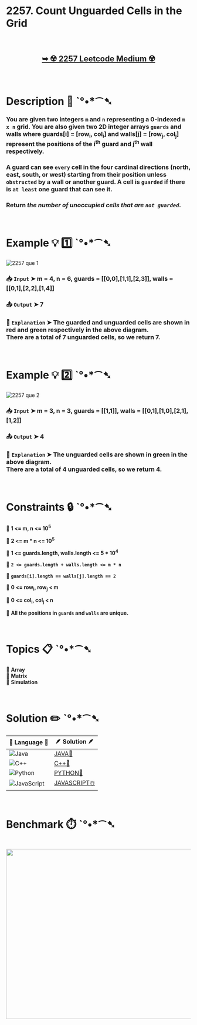 # 2257. Count Unguarded Cells in the Grid

</br>

<h2 align="center"> 

<a href="https://leetcode.com/problems/count-unguarded-cells-in-the-grid/description/?envType=daily-question&envId=2024-11-21"><strong>➥ ☢️ 2257 Leetcode Medium ☢️ </strong></a>
</h2>

</br>

# Description 📜 ˋ°•*⁀➷

### You are given two integers `m` and `n` representing a 0-indexed `m x n` grid. You are also given two 2D integer arrays `guards` and walls where guards[i] = [row<sub>i</sub>, col<sub>i</sub>] and walls[j] = [row<sub>j</sub>, col<sub>j</sub>] represent the positions of the i<sup>th</sup> guard and j<sup>th</sup> wall respectively.

### A guard can see `every` cell in the four cardinal directions (north, east, south, or west) starting from their position unless `obstructed` by a wall or another guard. A cell is `guarded` if there is `at least` one guard that can see it.

### Return *the number of unoccupied cells that are `not guarded`*.

</br>

# Example 💡 1️⃣ ˋ°•*⁀➷

![2257 que 1](https://github.com/user-attachments/assets/9abf028e-e386-4758-8c13-4b04401a4766)

  ### 📥 `Input`  ➤ m = 4, n = 6, guards = [[0,0],[1,1],[2,3]], walls = [[0,1],[2,2],[1,4]]

  ### 📤 `Output`  ➤ 7

  ### 🔦 `Explanation`  ➤ The guarded and unguarded cells are shown in red and green respectively in the above diagram.</br> There are a total of 7 unguarded cells, so we return 7.

</br>

# Example 💡 2️⃣ ˋ°•*⁀➷

![2257 que 2](https://github.com/user-attachments/assets/62f35bd7-0084-40e4-ada3-3f3a9ce0750f)

  ### 📥 `Input` ➤ m = 3, n = 3, guards = [[1,1]], walls = [[0,1],[1,0],[2,1],[1,2]]

  ### 📤 `Output`  ➤ 4

  ### 🔦 `Explanation` ➤ The unguarded cells are shown in green in the above diagram.</br> There are a total of 4 unguarded cells, so we return 4.

</br>

# Constraints 🔒 ˋ°•*⁀➷

🔹 **1 <= m, n <= 10<sup>5</sup>** </br>

🔹 **2 <= m * n <= 10<sup>5</sup>** </br>

🔹 **1 <= guards.length, walls.length <= 5 * 10<sup>4</sup>** </br>

🔹 **`2 <= guards.length + walls.length <= m * n`** </br>

🔹 **`guards[i].length == walls[j].length == 2`** </br>

🔹 **0 <= row<sub>i</sub>, row<sub>j</sub> < m** </br>

🔹 **0 <= col<sub>i</sub>, col<sub>j</sub> < n** </br>

🔹 **All the positions in `guards` and `walls` are unique.** </br>

</br>

# Topics 📋 ˋ°•*⁀➷

🔸 **Array**  </br>
🔸 **Matrix**  </br>
🔸 **Simulation**  </br>

</br>

# Solution ✏️ ˋ°•*⁀➷

| 📒 Language 📒  | 🪶 Solution 🪶 |
| ------------- | ------------- |
|  ![Java](https://img.shields.io/badge/java-%23ED8B00.svg?style=for-the-badge&logo=openjdk&logoColor=white)  | [JAVA🍁](https://github.com/Prakhar-002/LEETCODE/blob/main/%F0%9F%8D%84%20Daily%20Challenge%202025%20%F0%9F%8D%B3/%F0%9F%94%AC%20Examine%20Thoroughly%20%F0%9F%A7%AC/11%20Nov%20%F0%9F%8E%A0/02%20-%2011%20-%202025%20---%202257.%20Count%20Unguarded%20Cells%20in%20the%20Grid%20%E2%98%83%EF%B8%8F%20%F0%9F%8D%81%20%F0%9F%8D%B0%20%F0%9F%8E%B2/%F0%9F%8D%81JAVA%20-%202257.%20Count%20Unguarded%20Cells%20in%20the%20Grid.java) |
|  ![C++](https://img.shields.io/badge/c++-%2300599C.svg?style=for-the-badge&logo=c%2B%2B&logoColor=white)  | [C++🎲](https://github.com/Prakhar-002/LEETCODE/blob/main/%F0%9F%8D%84%20Daily%20Challenge%202025%20%F0%9F%8D%B3/%F0%9F%94%AC%20Examine%20Thoroughly%20%F0%9F%A7%AC/11%20Nov%20%F0%9F%8E%A0/02%20-%2011%20-%202025%20---%202257.%20Count%20Unguarded%20Cells%20in%20the%20Grid%20%E2%98%83%EF%B8%8F%20%F0%9F%8D%81%20%F0%9F%8D%B0%20%F0%9F%8E%B2/%F0%9F%8E%B2CPP%20-%202257.%20Count%20Unguarded%20Cells%20in%20the%20Grid.cpp)  |
|  ![Python](https://img.shields.io/badge/python-3670A0?style=for-the-badge&logo=python&logoColor=ffdd54)    | [PYTHON🍰](https://github.com/Prakhar-002/LEETCODE/blob/main/%F0%9F%8D%84%20Daily%20Challenge%202025%20%F0%9F%8D%B3/%F0%9F%94%AC%20Examine%20Thoroughly%20%F0%9F%A7%AC/11%20Nov%20%F0%9F%8E%A0/02%20-%2011%20-%202025%20---%202257.%20Count%20Unguarded%20Cells%20in%20the%20Grid%20%E2%98%83%EF%B8%8F%20%F0%9F%8D%81%20%F0%9F%8D%B0%20%F0%9F%8E%B2/%F0%9F%8D%B0PYTHON%20-%202257.%20Count%20Unguarded%20Cells%20in%20the%20Grid.py) |
| ![JavaScript](https://img.shields.io/badge/javascript-%23323330.svg?style=for-the-badge&logo=javascript&logoColor=%23F7DF1E)   | [JAVASCRIPT☃️](https://github.com/Prakhar-002/LEETCODE/blob/main/%F0%9F%8D%84%20Daily%20Challenge%202025%20%F0%9F%8D%B3/%F0%9F%94%AC%20Examine%20Thoroughly%20%F0%9F%A7%AC/11%20Nov%20%F0%9F%8E%A0/02%20-%2011%20-%202025%20---%202257.%20Count%20Unguarded%20Cells%20in%20the%20Grid%20%E2%98%83%EF%B8%8F%20%F0%9F%8D%81%20%F0%9F%8D%B0%20%F0%9F%8E%B2/%E2%98%83%EF%B8%8FJAVASCRIPT%20-%202257.%20Count%20Unguarded%20Cells%20in%20the%20Grid.js) |

</br>

# Benchmark ⏱️ ˋ°•*⁀➷

<h1  align="center" >

<img src ="https://github.com/user-attachments/assets/c37106f0-f4ba-449e-8bcb-b8ce11a6904e" width = "700px" height="462px" />

</h1>
